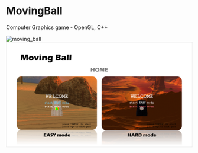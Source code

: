 # MovingBall
Computer Graphics game - OpenGL, C++

![moving_ball](./image/moving_ball.gif)
![img1](./image/img1.PNG)

